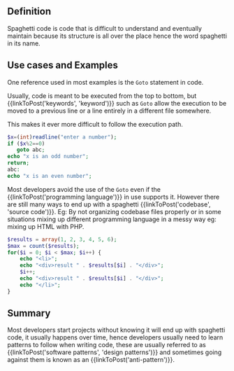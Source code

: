 ## Definition
Spaghetti code is code that is difficult to understand and eventually maintain because its structure is all over the place hence the word spaghetti in its name.

## Use cases and Examples

One reference used in most examples is the `Goto` statement in code.

 Usually, code is meant to be executed from the top to bottom, but {{linkToPost('keywords', 'keyword')}} such as `Goto` allow the execution to be moved to a previous line or a line entirely in a different file somewhere.

This makes it ever more difficult to follow the execution path.

```PHP
$x=(int)readline("enter a number");
if ($x%2==0)
   goto abc;
echo "x is an odd number";
return;
abc:
echo "x is an even number";
```

Most developers avoid the use of the `Goto` even if the {{linkToPost('programming language')}} in use supports it. However there are still many ways to end up with a spaghetti {{linkToPost('codebase', 'source code')}}. Eg: By not organizing codebase files properly or in some situations mixing up different programming language in a messy way eg: mixing up HTML with PHP.

```PHP
$results = array(1, 2, 3, 4, 5, 6);
$max = count($results);
for($i = 0; $i < $max; $i++) {
    echo "<li>";
    echo "<div>result " . $results[$i] . "</div>";
    $i++;
    echo "<div>result " . $results[$i] . "</div>";
    echo "</li>";
}
```

## Summary
Most developers start projects without knowing it will end up with spaghetti code, it usually happens over time, hence developers usually need to learn patterns to follow when writing code, these are usually referred to as {{linkToPost('software patterns', 'design patterns')}} and sometimes going against them is known as an {{linkToPost('anti-pattern')}}.